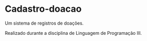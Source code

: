 # Cadastro-doacao
Um sistema de registros de doações.


Realizado durante a disciplina de Linguagem de Programação III.
